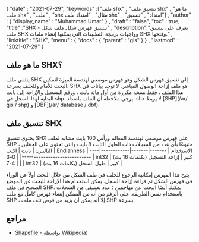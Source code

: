 {
  "date" : "2021-07-29",
  "keywords" :["ملف shx" , "تنسيق ملف shx" , "ما هو ملف shx" , "ملف" , "shx مثال" , "امتداد ملف shx" , "امتداد" , "تنسيق"] ,
  "author" : {
    "display_name" : "Muhammad Umar"
} ,
  "draft" : "false",
  "toc" : true,
  "title" :"SHX - تنسيق فهرس شكل ملف شكل" ,
  "description":"تعرف على تنسيق ملف SHX وواجهات برمجة التطبيقات التي يمكنها إنشاء ملفات SHX وفتحها." ,
  "linktitle" : "SHX",
  "menu" : {
    "docs" : {
      "parent" : "gis"
}
} ,
  "lastmod" : "2021-07-29"
}

## ما هو ملف SHX؟
ينتمي ملف SHX إلى تنسيق فهرس الشكل وهو فهرس موضعي لهندسة الميزة لتمكين البحث للأمام وللخلف بسرعة. SHX هو ملف إزاحة الوصول المباشر. لا توجد بيانات في هذا الملف ، فقط نسخة مكررة من أول مائة بايت ، ورقم التسجيل والإزاحة إلى بايت البداية لهذا السجل في shp. يرجى ملاحظة أن الملف بامتداد .shx لا يربط [SHP](/ar/ gis / shp) و [DBF](/ar/ database / dbf).

## تنسيق ملف SHX
يحتوي تنسيق SHX على فهرس موضعي لهندسة المعالم ورأس 100 بايت مشابه لملف SHP ، متبوعًا بأي عدد من السجلات ذات الطول الثابت 8 بايت والتي تحتوي على الحقلين التاليين:
| بايت | اكتب | Endianness | الاستخدام |
-------|-------|------------|---------------------------------|
| 0–3 | int32 | كبير | إزاحة التسجيل (بكلمات 16 بت) |
| 4-7 | int32 | كبير | طول السجل (بكلمات 16 بت) |

يتيح هذا الفهرس إمكانية الرجوع للخلف في ملف الشكل من خلال البحث أولاً عن الوراء في فهرس الشكل ثم قراءة إزاحة السجل. يمكن استخدام هذا الإزاحة للبحث عن الموضع الصحيح في ملف SHP. يمكنك أيضًا البحث عن مهاجمين ؛ عدد تعسفي من السجلات باستخدام نفس الطريقة. على الرغم من أنه من الممكن إنشاء فهرس كامل مع ملف SHP ، إلا أنه يمكن أن يزيد من فرص تلف ملف SHP بسرعة.


## مراجع

* [Shapefile - بواسطة Wikipedia)](https://en.wikipedia.org/wiki/Shapefile)



